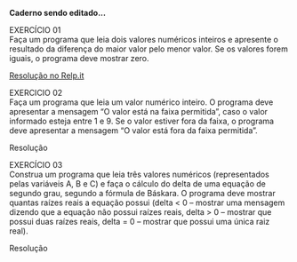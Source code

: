 
**Caderno sendo editado...**

EXERCÍCIO 01   
Faça um programa que leia dois valores numéricos inteiros e apresente o resultado da diferença do maior valor pelo menor valor. Se os valores forem iguais, o programa deve mostrar zero.

[Resolução no Relp.it](https://repl.it/@Gesiane/Exercicio-01#Main.java)

EXERCICIO 02   
Faça um programa que leia um valor numérico inteiro. 
O programa deve apresentar a mensagem “O valor está na faixa permitida”, caso o valor informado esteja entre 1 e 9. Se o valor estiver fora da faixa, o programa deve apresentar a mensagem “O valor está fora da faixa permitida”.

Resolução

EXERCÍCIO 03   
Construa um programa que leia três valores numéricos (representados pelas variáveis A, B e C) e faça o cálculo do delta de uma equação de segundo grau, segundo a fórmula de Báskara. 
O programa deve mostrar quantas raízes reais a equação possui (delta < 0 – mostrar uma mensagem dizendo que a equação não possui raízes reais, delta > 0 – mostrar que possui duas raízes reais, delta = 0 – mostrar que possui uma única raiz real).

Resolução

